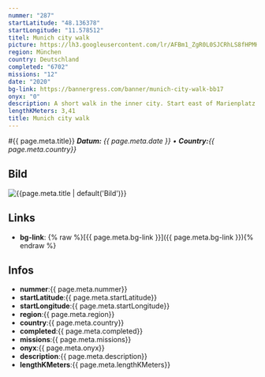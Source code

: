 ```yaml
---
nummer: "287"
startLatitude: "48.136378"
startLongitude: "11.578512"
titel: Munich city walk
picture: https://lh3.googleusercontent.com/lr/AFBm1_ZgR0L0SJCRhLS8fHPMHcozyWvftJHj1--Qh5Yn7s0LWhXQRyubYl3cQzjXwqsqRQbT_Wdp1sTf4VFHg_cUxFzN4Y1Pb9pMlnNPfiZ-7QHxzVY6I0JfZwDTDHMK0TXRP-BBzZO2XAe7Dorvuz-X_sETI-aKklhF43mHUhHvCDqKgL87Ruz7CqlGwHEoHNi93jlUOJtquDiUsMLRWKesKr0KTcef1HaAJ6K-MVGcaR0ehCA0s1SsggERftR0xiWXUZ8jHFVbje9AR1WaXfhnalBYTFCN1fMPQCGpHJt-f1pfZJ2B0CvBI1dVNXhIokomAHtJHgQbXo2td7V0PrfrMAFsmZRSCv6Ny_PwOw9m0YuSwRBNPxrj4VMKrUcHdjYNhKWsOuvBowDqopT4qa_SUlmC7-FvWwvD9gHBfsT8mWRE9QqxzCR8s2ZMmwEkKLEU3kGZMmsZ1bE4JfoZirfvR8BCEfLw-ys5wNIInRUZpni1X4vS9N1M26hPSle5kd61Y9qW803ByYE1woGjEU019qFexhGNnLvJFes9WW-7QnTuwcXlV3aRw8GE1BlEYP-Nwk-AEqX5vhtl4kpGpM0fdRZFp_5vVsXkCyiod3n9rIBxRfxMFtXGCRnMOb5hdQwoMfXSNxvoUP29LzGgdbIGs4sd29cO83mW933Y_zvEapRtEh6iQDHS5-9RLMXarhvgJZxe5L6hv07_Jw_0TqVOf5Ns3hJKNfwih6vPjYHllmi-qa708hUqvuPcFu7qS7-weOc7NyOoE7lOsXEsY6-iuINZH_9F3Uy2mnN9qrL4FqpHoJ5kyojvRjqfidJ9Y_KhrWt7CINKOaVJ3ifBcAl2yPWtjqElv64bq-rT
region: München
country: Deutschland
completed: "6702"
missions: "12"
date: "2020"
bg-link: https://bannergress.com/banner/munich-city-walk-bb17
onyx: "0"
description: A short walk in the inner city. Start east of Marienplatz.
lengthKMeters: 3,41
title: Munich city walk
---
```


#{{ page.meta.title}}
_**Datum:** {{ page.meta.date }} • **Country:**{{ page.meta.country}}_

## Bild
![{{page.meta.title | default('Bild')}}]({{page.meta.picture}})

## Links
- **bg-link**: {% raw %}[{{ page.meta.bg-link }}]({{ page.meta.bg-link }}){% endraw %}

## Infos
- **nummer**:{{ page.meta.nummer}}
- **startLatitude**:{{ page.meta.startLatitude}}
- **startLongitude**:{{ page.meta.startLongitude}}
- **region**:{{ page.meta.region}}
- **country**:{{ page.meta.country}}
- **completed**:{{ page.meta.completed}}
- **missions**:{{ page.meta.missions}}
- **onyx**:{{ page.meta.onyx}}
- **description**:{{ page.meta.description}}
- **lengthKMeters**:{{ page.meta.lengthKMeters}}

